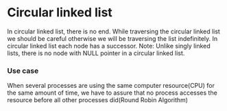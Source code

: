 # Circular linked list
In circular linked list, there is no end. While traversing the circular linked list we should be careful otherwise we will be traversing the list indefinitely. 
In circular linked list each node has a successor. 
Note: Unlike singly linked lists, there is no node with NULL pointer in a circular linked list. 

### Use case
When several processes are using the same computer resource(CPU) for the same amount of time, we have to assure that no process accesses the resource before all other processes did(Round Robin Algorithm)
